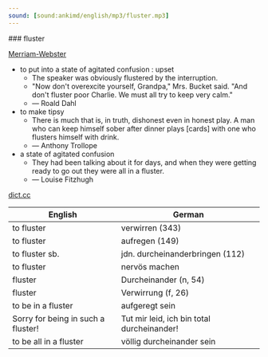 ```yaml
---
sound: [sound:ankimd/english/mp3/fluster.mp3]
---
```


\### fluster

[Merriam-Webster](https://www.merriam-webster.com/dictionary/fluster)

- to put into a state of agitated confusion : upset
    - The speaker was obviously flustered by the interruption.
    - "Now don't overexcite yourself, Grandpa," Mrs. Bucket said. "And don't fluster poor Charlie. We must all try to keep very calm."
    - — Roald Dahl
- to make tipsy
    - There is much that is, in truth, dishonest even in honest play. A man who can keep himself sober after dinner plays [cards] with one who flusters himself with drink.
    - — Anthony Trollope
- a state of agitated confusion
    - They had been talking about it for days, and when they were getting ready to go out they were all in a fluster.
    - — Louise Fitzhugh

[dict.cc](https://www.dict.cc/fluster)

| English        | German       |
| -------------- | ------------ |
| to fluster | verwirren (343) |
| to fluster | aufregen (149) |
| to fluster sb. | jdn. durcheinanderbringen (112) |
| to fluster | nervös machen |
| fluster | Durcheinander (n, 54) |
| fluster | Verwirrung (f, 26) |
| to be in a fluster | aufgeregt sein |
| Sorry for being in such a fluster! | Tut mir leid, ich bin total durcheinander! |
| to be all in a fluster | völlig durcheinander sein |
